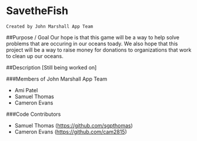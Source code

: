 SavetheFish
===========
    Created by John Marshall App Team 

##Purpose / Goal
Our hope is that this game will be a way to help solve problems that are occuring in our  oceans toady. We also hope that this project will be a way to raise money for donations to organizations that work to clean up our oceans. 

##Description
[Still being worked on]

###Members of John Marshall App Team
- Ami Patel
- Samuel Thomas
- Cameron Evans

###Code Contributors
- Samuel Thomas (https://github.com/sgpthomas)
- Cameron Evans (https://github.com/cam2815)